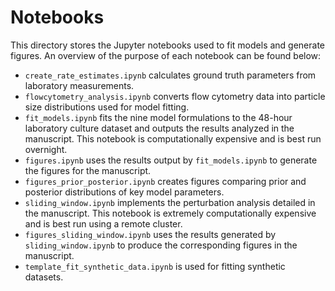 # Notebooks

This directory stores the Jupyter notebooks used to fit models and generate figures. An overview of the purpose of each notebook can be found below:
* `create_rate_estimates.ipynb` calculates ground truth parameters from laboratory measurements.
* `flowcytometry_analysis.ipynb` converts flow cytometry data into particle size distributions used for model fitting.
* `fit_models.ipynb` fits the nine model formulations to the 48-hour laboratory culture dataset and outputs the results analyzed in the manuscript. This notebook is computationally expensive and is best run overnight.
* `figures.ipynb` uses the results output by `fit_models.ipynb` to generate the figures for the manuscript.
* `figures_prior_posterior.ipynb` creates figures comparing prior and posterior distributions of key model parameters.
* `sliding_window.ipynb` implements the perturbation analysis detailed in the manuscript. This notebook is extremely computationally expensive and is best run using a remote cluster.
* `figures_sliding_window.ipynb` uses the results generated by `sliding_window.ipynb` to produce the corresponding figures in the manuscript.
* `template_fit_synthetic_data.ipynb` is used for fitting synthetic datasets.
